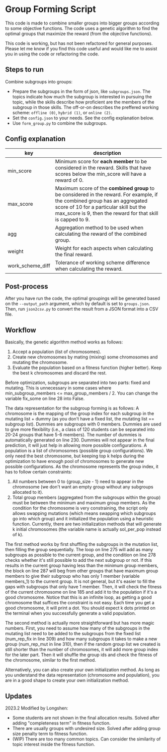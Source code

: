 # Group Forming Script
This code is made to combine smaller groups into bigger groups according to some objective functions.
The code uses a genetic algorithm to find the optimal groups that maximize the reward (from the objective functions).

This code is working, but has not been refactored for general purposes. Please let me know if you find this code useful and would like me to assist you in using the code or refactoring the code.



## Steps to run
Combine subgroups into groups:
- Prepare the subgroups in the form of json, like `subgroups.json`. The topics indicate how much the subgroup is interested in pursuing the topic, while the skills describe how proficient are the members of the subgroup in those skills. The off-or-on describes the preffered working scheme: `offline (0)`, `hybrid (1)`, or `online (2)`.
- Set the `config.json` to your needs. See the config explanation below.
- Use `form_group.py` to combine the subgroups.


## Config explanation
| key | description |
| --------- | ----- |
| min_score | Minimum score for **each member** to be considered in the reward. Skills that have scores below the min_score will have a reward of 0. |
| max_score | Maximum score of the **combined group** to be considered in the reward. For example, if the combined group has an aggregated score of 10 for a particular skill but the max_score is 9, then the reward for that skill is capped to 9. |
| agg | Aggregation method to be used when calculating the reward of the combined group. |
| weight | Weight for each aspects when calculating the final reward. |
| work_scheme_diff | Tolerance of working scheme difference when calculating the reward. |


## Post-process
After you have run the code, the optimal groupings will be generated based on the `--output_path` argument, which by default is set to `groups.json`. Then, run `json2csv.py` to convert the result from a JSON format into a CSV file.

## Workflow
Basically, the genetic algorithm method works as follows:

1. Accept a population (list of chromosomes). 
2. Create new chromosomes by mating (mixing) some chromosomes and mutating 
the chromosome. 
3. Evaluate the population based on a fitness function (higher better).
Keep the best k chromosomes and discard the rest.

Before optimization, subgroups are separated into two parts: fixed and mutating. 
This is unnecessary in some cases where min_subgroup_members <= max_group_members / 2. You can 
change the variable fix_some on line 28 into False. 

The data representation for the subgroup forming is as follows:
A chromosome is the mapping of the group index for each subgroup in the 
mutating list + dummy (as you don't have a fixed list, the mutating list 
== subgroup list). Dummies are subgroups with 0 members. Dummies are used 
to give more flexibility (i.e., a class of 120 students can be separated 
into 20-24 groups that have 5-6 members). The number of dummies is 
automatically generated on line 230. Dummies will not appear in the final 
prediction, it will just help in allowing more possible configurations.
A population is a list of chromosomes (possible group configurations). We 
only need the best chromosome, but keeping top k helps during the 
optimization to have enough pool of chromosomes to generate new possible 
configurations.
As the chromosome represents the group index, it has to follow certain 
constraints:
1. All numbers between 0 to {group_size - 1} need to appear in the chromosome 
(we don't want an empty group without any subgroups allocated to it).
2. Total group members (aggregated from the subgroups within the group) must 
be between the minimum and maximum group members.
As the condition for the chromosome is very constraining, the script only allows 
swapping mutations (which means swapping which subgroups go into which 
group) and it initialized the population using a heuristic function.
Currently, there are two initialization methods that will 
generate k initial chromosomes (the variable name is actually sol_per_pop 
instead of k).

The first method works by first shuffling the subgroups in the mutation 
list, then filling the group sequentially. The loop on line 275 will add 
as many subgroups as possible to the current group, and the condition on 
line 278 checks whether it's still possible to add the next subgroup or 
not. If this results in the current group having less than the minimum 
group members, the block on line 287 will beg from other groups that have 
maximum group members to give their subgroup who has only 1 member 
(variable members_1) to the current group. It is not general, but it's
easier to fill the gaps with subgroups that only have 1 member. Then, it 
will check the fitness of the current chromosome on line 185 and add it to 
the population if it's a good chromosome. Notice that this is an infinite 
loop, as getting a good chromosome that suffices the 
constraint is not easy. Each time you get a good chromosome, it will 
print a dot. You should expect k dots printed on the terminal when you 
successfully generate a valid population.

The second method is actually more straightforward but has more magic 
numbers. First, you need to assume how many of the subgroups in the 
mutating list need to be added to the subgroups from the fixed list 
(num_rep_fix in line 309) and how many subgroups it takes to make a new 
group (num_rep_mut in line 310), then if the random group list we created 
is still shorter than the number of chromosomes, it will add more group 
index for the later part. Then it will shuffle the group ids and check the
fitness of the chromosome, similar to the first method.

Alternatively, you can also create your own initialization method. As long 
as you understand the data representation (chromosome and population), you 
are in a good shape to create your own initialization method.

## Updates

2023.2 Modified by Longshen:
- Some students are not shown in the final allocation results. Solved after adding "completeness term" in fitness function.
- There are usually groups with undesired size. Solved after adding group size penalty term to fitness function.
- (WIP) There are too many common topics. Can consider the similarity of topic interest inside the fitness function.
